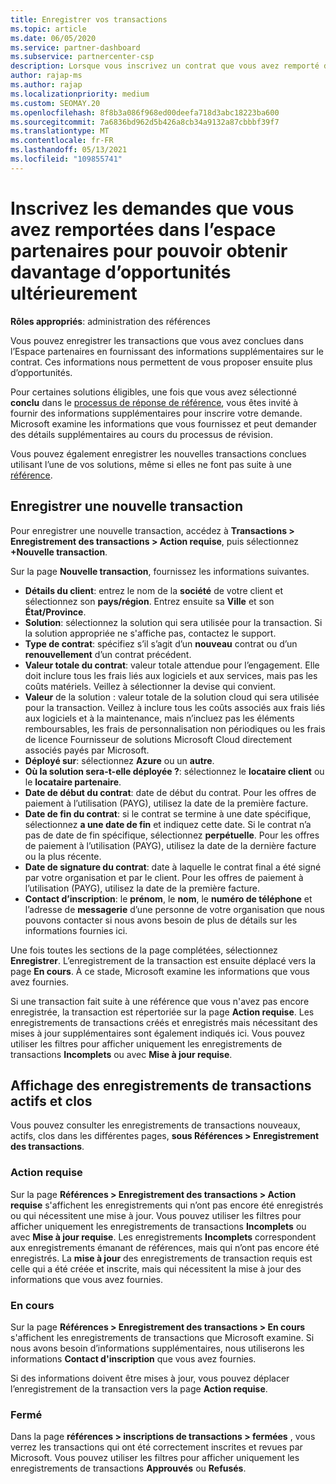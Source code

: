 ```yaml
---
title: Enregistrer vos transactions
ms.topic: article
ms.date: 06/05/2020
ms.service: partner-dashboard
ms.subservice: partnercenter-csp
description: Lorsque vous inscrivez un contrat que vous avez remporté dans l’espace partenaires, Microsoft vous offre plus d’opportunités à l’avenir.
author: rajap-ms
ms.author: rajap
ms.localizationpriority: medium
ms.custom: SEOMAY.20
ms.openlocfilehash: 8f8b3a086f968ed00deefa718d3abc18223ba600
ms.sourcegitcommit: 7a6836bd962d5b426a8cb34a9132a87cbbbf39f7
ms.translationtype: MT
ms.contentlocale: fr-FR
ms.lasthandoff: 05/13/2021
ms.locfileid: "109855741"
---
```

# <a name="register-deals-youve-won-in-partner-center-so-you-can-get-more-opportunities-later"></a>Inscrivez les demandes que vous avez remportées dans l’espace partenaires pour pouvoir obtenir davantage d’opportunités ultérieurement

**Rôles appropriés**: administration des références

Vous pouvez enregistrer les transactions que vous avez conclues dans l’Espace partenaires en fournissant des informations supplémentaires sur le contrat. Ces informations nous permettent de vous proposer ensuite plus d’opportunités.

Pour certaines solutions éligibles, une fois que vous avez sélectionné **conclu** dans le [processus de réponse de référence](manage-leads.md), vous êtes invité à fournir des informations supplémentaires pour inscrire votre demande. Microsoft examine les informations que vous fournissez et peut demander des détails supplémentaires au cours du processus de révision.

Vous pouvez également enregistrer les nouvelles transactions conclues utilisant l’une de vos solutions, même si elles ne font pas suite à une [référence](referrals.md). 

## <a name="register-a-new-deal"></a>Enregistrer une nouvelle transaction

Pour enregistrer une nouvelle transaction, accédez à **Transactions > Enregistrement des transactions > Action requise**, puis sélectionnez **+Nouvelle transaction**.

Sur la page **Nouvelle transaction**, fournissez les informations suivantes.

- **Détails du client**: entrez le nom de la **société** de votre client et sélectionnez son **pays/région**. Entrez ensuite sa **Ville** et son **État/Province**.
- **Solution**: sélectionnez la solution qui sera utilisée pour la transaction. Si la solution appropriée ne s'affiche pas, contactez le support.
- **Type de contrat**: spécifiez s’il s’agit d’un **nouveau** contrat ou d’un **renouvellement** d’un contrat précédent.
- **Valeur totale du contrat**: valeur totale attendue pour l’engagement. Elle doit inclure tous les frais liés aux logiciels et aux services, mais pas les coûts matériels. Veillez à sélectionner la devise qui convient.
- **Valeur** de la solution : valeur totale de la solution cloud qui sera utilisée pour la transaction. Veillez à inclure tous les coûts associés aux frais liés aux logiciels et à la maintenance, mais n’incluez pas les éléments remboursables, les frais de personnalisation non périodiques ou les frais de licence Fournisseur de solutions Microsoft Cloud directement associés payés par Microsoft.
- **Déployé sur**: sélectionnez **Azure** ou un **autre**.
- **Où la solution sera-t-elle déployée ?**: sélectionnez le **locataire client** ou le **locataire partenaire**.
- **Date de début du contrat**: date de début du contrat. Pour les offres de paiement à l’utilisation (PAYG), utilisez la date de la première facture.
- **Date de fin du contrat**: si le contrat se termine à une date spécifique, sélectionnez **a une date de fin** et indiquez cette date. Si le contrat n’a pas de date de fin spécifique, sélectionnez **perpétuelle**. Pour les offres de paiement à l’utilisation (PAYG), utilisez la date de la dernière facture ou la plus récente.
- **Date de signature du contrat**: date à laquelle le contrat final a été signé par votre organisation et par le client. Pour les offres de paiement à l’utilisation (PAYG), utilisez la date de la première facture.
- **Contact d’inscription**: le **prénom**, le **nom**, le **numéro de téléphone** et l’adresse de **messagerie** d’une personne de votre organisation que nous pouvons contacter si nous avons besoin de plus de détails sur les informations fournies ici.

Une fois toutes les sections de la page complétées, sélectionnez **Enregistrer**. L’enregistrement de la transaction est ensuite déplacé vers la page **En cours**. À ce stade, Microsoft examine les informations que vous avez fournies.

Si une transaction fait suite à une référence que vous n'avez pas encore enregistrée, la transaction est répertoriée sur la page **Action requise**. Les enregistrements de transactions créés et enregistrés mais nécessitant des mises à jour supplémentaires sont également indiqués ici. Vous pouvez utiliser les filtres pour afficher uniquement les enregistrements de transactions **Incomplets** ou avec **Mise à jour requise**.

## <a name="viewing-active-and-closed-deal-registrations"></a>Affichage des enregistrements de transactions actifs et clos

Vous pouvez consulter les enregistrements de transactions nouveaux, actifs, clos dans les différentes pages, **sous Références > Enregistrement des transactions**.

### <a name="action-required"></a>Action requise

Sur la page **Références > Enregistrement des transactions > Action requise** s'affichent les enregistrements qui n’ont pas encore été enregistrés ou qui nécessitent une mise à jour. Vous pouvez utiliser les filtres pour afficher uniquement les enregistrements de transactions **Incomplets** ou avec **Mise à jour requise**. Les enregistrements **Incomplets** correspondent aux enregistrements émanant de références, mais qui n’ont pas encore été enregistrés. La **mise à jour** des enregistrements de transaction requis est celle qui a été créée et inscrite, mais qui nécessitent la mise à jour des informations que vous avez fournies.

### <a name="in-progress"></a>En cours

Sur la page **Références > Enregistrement des transactions > En cours** s'affichent les enregistrements de transactions que Microsoft examine. Si nous avons besoin d’informations supplémentaires, nous utiliserons les informations **Contact d'inscription** que vous avez fournies.

Si des informations doivent être mises à jour, vous pouvez déplacer l’enregistrement de la transaction vers la page **Action requise**.

### <a name="closed"></a>Fermé

Dans la page **références > inscriptions de transactions > fermées** , vous verrez les transactions qui ont été correctement inscrites et revues par Microsoft. Vous pouvez utiliser les filtres pour afficher uniquement les enregistrements de transactions **Approuvés** ou **Refusés**.
